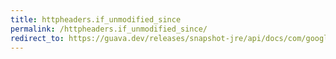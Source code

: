 ```yaml
---
title: httpheaders.if_unmodified_since
permalink: /httpheaders.if_unmodified_since/
redirect_to: https://guava.dev/releases/snapshot-jre/api/docs/com/google/common/net/HttpHeaders.html#IF_UNMODIFIED_SINCE
---
```

